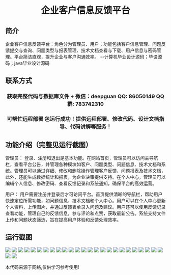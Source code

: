 <p><h1 align="center">企业客户信息反馈平台</h1></p>

## 简介
企业客户信息反馈平台：角色分为管理员、用户；功能包括客户信息管理、问题反馈提交与查询、问题类型与报表管理、技术文档查看与下载、用户信息与密码管理。平台简洁直观，提升企业与客户沟通效率。    --计算机毕业设计源码；毕设源码；java毕业设计源码


## 联系方式
<p><h3 align="center">获取完整代码与数据库文件 + 微信：deepguan QQ: 86050149 QQ群: 783742310</h3></p>
<p><h3 align="center">可帮忙远程部署 包运行成功！提供远程部署、修改代码、设计文档指导、代码讲解等服务！</h3></p>

## 功能介绍（完整见运行截图）
管理员： 登录、注册和退出是基本功能。在网站首页，管理员可以访问主导航栏，查看平台公告，并管理各种模块如客户、问题类型、问题信息、技术文档和系统。管理员可以通过详细、修改和删除操作管理客户反馈、问题报表及技术文档，此外，还能生成数据统计和报表，为企业决策提供支持。在个人中心，管理员可以编辑个人信息、修改密码、查看反馈记录和系统通知，确保平台的高效运营。

用户： 用户需要注册并登录后才可访问平台。首页提供清晰的导航栏，帮助用户快速定位所需功能，如问题信息、技术文档和个人中心。用户可以在个人中心更新个人资料，上传图片，并通过反馈表单录入问题及建议。用户还可以使用反馈记录查看功能，管理自己的反馈信息，参与评论和点赞，获取最新公告。系统支持文件上传和问题状态筛选，旨在提高用户体验和反馈处理效率。


## 运行截图
![](https://bs-1329754181.cos.ap-shanghai.myqcloud.com/spring/EnterpriseCustomerFeedbackPlatform/img/001.jpg)
![](https://bs-1329754181.cos.ap-shanghai.myqcloud.com/spring/EnterpriseCustomerFeedbackPlatform/img/002.jpg)
![](https://bs-1329754181.cos.ap-shanghai.myqcloud.com/spring/EnterpriseCustomerFeedbackPlatform/img/003.jpg)
![](https://bs-1329754181.cos.ap-shanghai.myqcloud.com/spring/EnterpriseCustomerFeedbackPlatform/img/004.jpg)
![](https://bs-1329754181.cos.ap-shanghai.myqcloud.com/spring/EnterpriseCustomerFeedbackPlatform/img/005.jpg)
![](https://bs-1329754181.cos.ap-shanghai.myqcloud.com/spring/EnterpriseCustomerFeedbackPlatform/img/006.jpg)
![](https://bs-1329754181.cos.ap-shanghai.myqcloud.com/spring/EnterpriseCustomerFeedbackPlatform/img/007.jpg)
![](https://bs-1329754181.cos.ap-shanghai.myqcloud.com/spring/EnterpriseCustomerFeedbackPlatform/img/008.jpg)
![](https://bs-1329754181.cos.ap-shanghai.myqcloud.com/spring/EnterpriseCustomerFeedbackPlatform/img/009.jpg)
![](https://bs-1329754181.cos.ap-shanghai.myqcloud.com/spring/EnterpriseCustomerFeedbackPlatform/img/010.jpg)
![](https://bs-1329754181.cos.ap-shanghai.myqcloud.com/spring/EnterpriseCustomerFeedbackPlatform/img/011.jpg)
![](https://bs-1329754181.cos.ap-shanghai.myqcloud.com/spring/EnterpriseCustomerFeedbackPlatform/img/012.jpg)
![](https://bs-1329754181.cos.ap-shanghai.myqcloud.com/spring/EnterpriseCustomerFeedbackPlatform/img/013.jpg)
![](https://bs-1329754181.cos.ap-shanghai.myqcloud.com/spring/EnterpriseCustomerFeedbackPlatform/img/014.jpg)
![](https://bs-1329754181.cos.ap-shanghai.myqcloud.com/spring/EnterpriseCustomerFeedbackPlatform/img/015.jpg)
![](https://bs-1329754181.cos.ap-shanghai.myqcloud.com/spring/EnterpriseCustomerFeedbackPlatform/img/016.jpg)
![](https://bs-1329754181.cos.ap-shanghai.myqcloud.com/spring/EnterpriseCustomerFeedbackPlatform/img/017.jpg)
![](https://bs-1329754181.cos.ap-shanghai.myqcloud.com/spring/EnterpriseCustomerFeedbackPlatform/img/018.jpg)
![](https://bs-1329754181.cos.ap-shanghai.myqcloud.com/spring/EnterpriseCustomerFeedbackPlatform/img/019.jpg)
![](https://bs-1329754181.cos.ap-shanghai.myqcloud.com/spring/EnterpriseCustomerFeedbackPlatform/img/020.jpg)
![](https://bs-1329754181.cos.ap-shanghai.myqcloud.com/spring/EnterpriseCustomerFeedbackPlatform/img/021.jpg)
![](https://bs-1329754181.cos.ap-shanghai.myqcloud.com/spring/EnterpriseCustomerFeedbackPlatform/img/022.jpg)
![](https://bs-1329754181.cos.ap-shanghai.myqcloud.com/spring/EnterpriseCustomerFeedbackPlatform/img/023.jpg)
![](https://bs-1329754181.cos.ap-shanghai.myqcloud.com/spring/EnterpriseCustomerFeedbackPlatform/img/024.jpg)
![](https://bs-1329754181.cos.ap-shanghai.myqcloud.com/spring/EnterpriseCustomerFeedbackPlatform/img/025.jpg)
![](https://bs-1329754181.cos.ap-shanghai.myqcloud.com/spring/EnterpriseCustomerFeedbackPlatform/img/026.jpg)
![](https://bs-1329754181.cos.ap-shanghai.myqcloud.com/spring/EnterpriseCustomerFeedbackPlatform/img/027.jpg)

<p>本代码来源于网络,仅供学习参考使用!</p>
